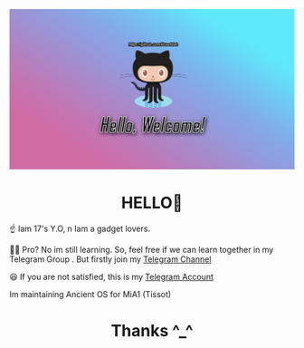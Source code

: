 ![logo](https://github.com/Busetdah/Busetdah/raw/master/Buset.jpg)
# <div align="center">HELLO👋</div>

<p>☝️ Iam 17's Y.O, n Iam a gadget lovers.</p>
<p>👨‍💻 Pro? No im still learning. So, feel free if we can learn together in my Telegram Group . But firstly join my <a href="https://t.me/ThisIsProject">Telegram Channel</a></p>
<p>😆 If you are not satisfied, this is my <a href="https://t.me/ThisIsTag">Telegram Account</a></p>
<p>Im maintaining Ancient OS for MiA1 (Tissot)</p>

# <div align="center"> Thanks ^_^</div>
